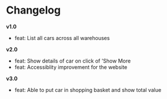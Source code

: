# Changelog

**v1.0**
- feat: List all cars across all warehouses

**v2.0**
- feat: Show details of car on click of 'Show More
- feat: Accessiblity improvement for the website

**v3.0**
- feat: Able to put car in shopping basket and show total value